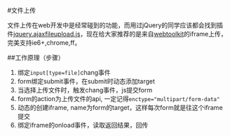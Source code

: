 #文件上传

文件上传在web开发中是经常碰到的功能，而用过jQuery的同学应该都会找到插件[jquery.ajaxfileupload.js]()，现在给大家推荐的是来自[webtoolkit](http://www.webtoolkit.info/)的iframe上传，完美支持ie6+,chrome,ff。

##工作原理（步骤）

1. 绑定`input[type=file]`chang事件
2. form绑定submit事件，在submit时动态添加target
3. 当选择上传文件时，触发chang事件，js提交form
4. form的action为上传文件的api, 一定记得`enctype="multipart/form-data"`
5. 动态的创建iframe, name为form的target，这样每次form就是往这个iframe提交
6. 绑定iframe的onload事件，读取返回结果，回传